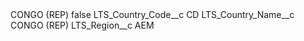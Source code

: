 <?xml version="1.0" encoding="UTF-8"?>
<CustomMetadata xmlns="http://soap.sforce.com/2006/04/metadata" xmlns:xsi="http://www.w3.org/2001/XMLSchema-instance" xmlns:xsd="http://www.w3.org/2001/XMLSchema">
    <label>CONGO (REP)</label>
    <protected>false</protected>
    <values>
        <field>LTS_Country_Code__c</field>
        <value xsi:type="xsd:string">CD</value>
    </values>
    <values>
        <field>LTS_Country_Name__c</field>
        <value xsi:type="xsd:string">CONGO (REP)</value>
    </values>
    <values>
        <field>LTS_Region__c</field>
        <value xsi:type="xsd:string">AEM</value>
    </values>
</CustomMetadata>
